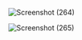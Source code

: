 ![Screenshot (264)](https://user-images.githubusercontent.com/54838331/65504626-9b918280-def1-11e9-8aff-ee344cf374f3.png)

![Screenshot (265)](https://user-images.githubusercontent.com/54838331/65504637-a2b89080-def1-11e9-86c1-3571074b3526.png)
